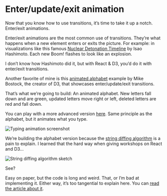 
# Enter/update/exit animation

Now that you know how to use transitions, it’s time to take it up a
notch. Enter/exit animations.

Enter/exit animations are the most common use of transitions. They’re
what happens when a new element enters or exits the picture. For
example: in visualizations like this famous [Nuclear Detonation
Timeline](https://www.youtube.com/watch?v=LLCF7vPanrY) by Isao
Hashimoto. Each new Boom\! flashes to look like an explosion.

I don’t know how Hashimoto did it, but with React & D3, you’d do it with
enter/exit transitions.

Another favorite of mine is this [animated
alphabet](https://bl.ocks.org/mbostock/3808234) example by Mike Bostock,
the creator of D3, that showcases enter/update/exit transitions.

That’s what we’re going to build: An animated alphabet. New letters fall
down and are green, updated letters move right or left, deleted letters
are red and fall down.

You can play with a more advanced version
[here](http://swizec.github.io/react-d3-enter-exit-transitions/). Same
principle as the alphabet, but it animates what you type.

![Typing animation
screenshot](https://raw.githubusercontent.com/Swizec/react-d3js-es6-ebook/2018-version/manuscript/resources/images/es6v2/typing-screenshot.png)

We’re building the alphabet version because the [string diffing
algorithm](https://swizec.com/blog/animated-string-diffing-with-react-and-d3/swizec/6952)
is a pain to explain. I learned that the hard way when giving workshops
on React and D3…

![String diffing algorithm
sketch](https://raw.githubusercontent.com/Swizec/react-d3js-es6-ebook/2018-version/manuscript/resources/images/es6v2/string-diffing.jpg)

See?

Easy on paper, but the code is long and weird. That, or I’m bad at
implementing it. Either way, it’s too tangential to explain here. You
can [read the article about
it](https://swizec.com/blog/animated-string-diffing-with-react-and-d3/swizec/6952).
